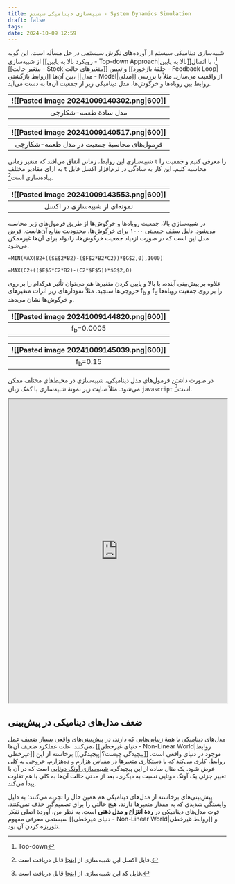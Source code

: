 ```yaml
---
title: شبیه‌سازی دینامیکی سیستم - System Dynamics Simulation
draft: false
tags: 
date: 2024-10-09 12:59
---
```

شبیه‌سازی دینامیکی سیستم از آورده‌های نگرش سیستمی در حل مسأله است. این گونه از شبیه‌سازی [[رویکرد بالا به پایین - Top-down Approach|بالا به پایین]][^1]، با اتصال [[متغیر حالت - Stock|متغیرهای حالت]] و تعیین [[حلقهٔ بازخورد - Feedback Loop|روابط بازگشتی]] بین آن‌ها، [[مدل - Model|مدلی]] از واقعیت می‌سازد. مثلاً با بررسی روابط بین روباه‌ها و خرگوش‌ها، مدل دینامیکی زیر از جمعیت آن‌ها به دست می‌آید.

| ![[Pasted image 20241009140302.png\|600]] |
| ----------------------------------------- |
| <center>مدل سادهٔ طعمه-شکارچی</center>    |

| ![[Pasted image 20241009140517.png\|600]]                   |
| ----------------------------------------------------------- |
| <center>فرمول‌های محاسبهٔ جمعیت در مدل طعمه-شکارچی</center> |

شبیه‌سازی این روابط، زمانی اتفاق می‌افتد که متغیر زمانی `t` را معرفی کنیم و جمعیت را به ازای مقادیر مختلف `t` محاسبه کنیم. این کار به سادگی در نرم‌افزار اکسل قابل پیاده‌سازی است[^2].


| ![[Pasted image 20241009143553.png\|600]]      |
| ---------------------------------------------- |
| <center>نمونه‌ای از شبیه‌سازی در اکسل</center> |

در شبیه‌سازی بالا، جمعیت روباه‌ها و خرگوش‌ها از طریق فرمول‌های زیر محاسبه می‌شود. دلیل سقف جمعیتی ۱۰۰۰ برای خرگوش‌ها، محدودیت منابع آن‌هاست. فرض مدل این است که در صورت ازدیاد جمعیت خرگوش‌ها، زادولد برای آن‌ها غیرممکن می‌شود.

```excel
=MIN(MAX(B2+(($E$2*B2)-($F$2*B2*C2))*$G$2,0),1000)
```

```excel
=MAX(C2+(($E$5*C2*B2)-(C2*$F$5))*$G$2,0)
```

علاوه بر پیش‌بینی آینده، با بالا و پایین کردن متغیرها هم می‌توان تأثیر هرکدام را بر روی خروجی‌ها سنجید. مثلاً نمودارهای زیر اثرات متغیرهای f<sub>b</sub> و f<sub>d</sub> را بر روی جمعیت روباه‌ها و خرگوش‌ها نشان می‌دهد.

| ![[Pasted image 20241009144820.png\|600]] |
| ----------------------------------------- |
| <center>f<sub>b</sub>=0.0005</center>     |

| ![[Pasted image 20241009145039.png\|600]] |
| ----------------------------------------- |
| <center>f<sub>b</sub>=0.15</center>       |

در صورت داشتن فرمول‌های مدل دینامیکی، شبیه‌سازی در محیط‌های مختلف ممکن می‌شود. مثلاً سایت زیر نمونهٔ شبیه‌سازی با کمک زبان `javascript` است[^3].
 

<iframe width="100%" height="700px" src="https://eledah.github.io/quartz_blog/attachment/predator-prey.html"></iframe>

## ضعف مدل‌های دینامیکی در پیش‌بینی

مدل‌های دینامیکی با همهٔ زیبایی‌هایی که دارند، در پیش‌بینی‌های واقعی بسیار ضعیف عمل می‌کنند. علت عملکرد ضعیف آن‌ها، [[دنیای غیرخطی - Non-Linear World|روابط غیرخطی]] موجود در دنیای واقعی است. [[پیچیدگی چیست؟|پیچیدگی]] برخاسته از این روابط، کاری می‌کند که با دستکاری متغیرها در مقیاس هزارم و ده‌هزارم، خروجی به کلی عوض شود. یک مثال ساده از این پیچیدگی، [شبیه‌سازی آونگ دوتایی](https://www.youtube.com/watch?v=d0Z8wLLPNE0) است که در آن با تغییر جزئی یک آونگ دوتایی نسبت به دیگری، بعد از مدتی حالت آن‌ها به کلی با هم تفاوت پیدا می‌کند.

پیش‌بینی‌های برخاسته از مدل‌های دینامیکی هم همین حال را تجربه می‌کنند؛ به دلیل وابستگی شدیدی که به مقدار متغیرها دارند، هیچ حالتی را برای تصمیم‌گیر حذف نمی‌کنند. قوت مدل‌های دینامیکی در **ردهٔ انتزاع و مدل ذهنی** است. به نظر من، آوردهٔ اصلی تفکر سیستمی معرفی مفهوم [[دنیای غیرخطی - Non-Linear World|روابط غیرخطی]] و تئوریزه کردن آن بود. 


[^1]: Top-down
[^2]: فایل اکسل این شبیه‌سازی از [اینجا](https://github.com/eledah/quartz_blog/blob/v4/content/attachment/predator-prey.xlsx) قابل دریافت است.
[^3]: فایل کد این شبیه‌سازی از [اینجا](https://github.com/eledah/quartz_blog/blob/v4/content/attachment/predator-prey.html) قابل دریافت است.